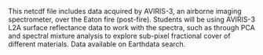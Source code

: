 This netcdf file includes data acquired by AVIRIS-3, an airborne imaging spectrometer, over the Eaton fire (post-fire). Students will be using AVIRIS-3 L2A surface reflectance data to work with the spectra, such as through PCA and spectral mixture analysis to explore sub-pixel fractional cover of different materials. Data available on Earthdata search.
